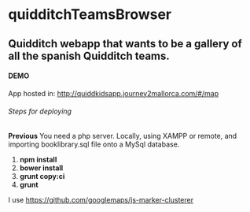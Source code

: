 # quidditchTeamsBrowser
## Quidditch webapp  that wants to be a gallery of all the spanish Quidditch teams.

#### DEMO
App hosted in:
http://quiddkidsapp.journey2mallorca.com/#/map


###### Steps for deploying
**Previous** 
You need a php server. Locally, using XAMPP or remote, and importing booklibrary.sql file onto a MySql database. 

1. **npm install**
2. **bower install**
3. **grunt copy:ci**
4. **grunt**

I use https://github.com/googlemaps/js-marker-clusterer



